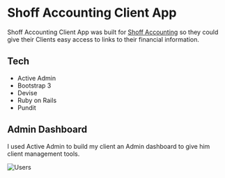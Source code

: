 # Shoff Accounting Client App
Shoff Accounting Client App was built for [Shoff Accounting](https://www.shoffaccounting.com/) so they could give their Clients easy access to links to their financial information.

## Tech
- Active Admin
- Bootstrap 3
- Devise
- Ruby on Rails
- Pundit

## Admin Dashboard

I used Active Admin to build my client an Admin dashboard to give him client management tools. 

![Users](https://drive.google.com/file/d/1vpTTSNf0_yBcXzjzNP0Xr03BPdgD9uqy/view?usp=sharing)